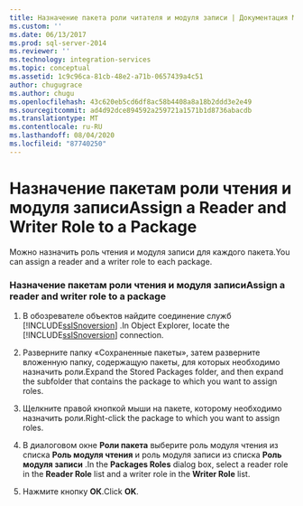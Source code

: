 ```yaml
---
title: Назначение пакета роли читателя и модуля записи | Документация Майкрософт
ms.custom: ''
ms.date: 06/13/2017
ms.prod: sql-server-2014
ms.reviewer: ''
ms.technology: integration-services
ms.topic: conceptual
ms.assetid: 1c9c96ca-81cb-48e2-a71b-0657439a4c51
author: chugugrace
ms.author: chugu
ms.openlocfilehash: 43c620eb5cd6df8ac58b4408a8a18b2ddd3e2e49
ms.sourcegitcommit: ad4d92dce894592a259721a1571b1d8736abacdb
ms.translationtype: MT
ms.contentlocale: ru-RU
ms.lasthandoff: 08/04/2020
ms.locfileid: "87740250"
---
```

# <a name="assign-a-reader-and-writer-role-to-a-package"></a><span data-ttu-id="ae08c-102">Назначение пакетам роли чтения и модуля записи</span><span class="sxs-lookup"><span data-stu-id="ae08c-102">Assign a Reader and Writer Role to a Package</span></span>
  <span data-ttu-id="ae08c-103">Можно назначить роль чтения и модуля записи для каждого пакета.</span><span class="sxs-lookup"><span data-stu-id="ae08c-103">You can assign a reader and a writer role to each package.</span></span>  
  
### <a name="assign-a-reader-and-writer-role-to-a-package"></a><span data-ttu-id="ae08c-104">Назначение пакетам роли чтения и модуля записи</span><span class="sxs-lookup"><span data-stu-id="ae08c-104">Assign a reader and writer role to a package</span></span>  
  
1.  <span data-ttu-id="ae08c-105">В обозревателе объектов найдите соединение служб [!INCLUDE[ssISnoversion](../includes/ssisnoversion-md.md)] .</span><span class="sxs-lookup"><span data-stu-id="ae08c-105">In Object Explorer, locate the [!INCLUDE[ssISnoversion](../includes/ssisnoversion-md.md)] connection.</span></span>  
  
2.  <span data-ttu-id="ae08c-106">Разверните папку «Сохраненные пакеты», затем разверните вложенную папку, содержащую пакеты, для которых необходимо назначить роли.</span><span class="sxs-lookup"><span data-stu-id="ae08c-106">Expand the Stored Packages folder, and then expand the subfolder that contains the package to which you want to assign roles.</span></span>  
  
3.  <span data-ttu-id="ae08c-107">Щелкните правой кнопкой мыши на пакете, которому необходимо назначить роли.</span><span class="sxs-lookup"><span data-stu-id="ae08c-107">Right-click the package to which you want to assign roles.</span></span>  
  
4.  <span data-ttu-id="ae08c-108">В диалоговом окне **Роли пакета** выберите роль модуля чтения из списка **Роль модуля чтения** и роль модуля записи из списка **Роль модуля записи** .</span><span class="sxs-lookup"><span data-stu-id="ae08c-108">In the **Packages Roles** dialog box, select a reader role in the **Reader Role** list and a writer role in the **Writer Role** list.</span></span>  
  
5.  <span data-ttu-id="ae08c-109">Нажмите кнопку **ОК**.</span><span class="sxs-lookup"><span data-stu-id="ae08c-109">Click **OK**.</span></span>  
  
  
